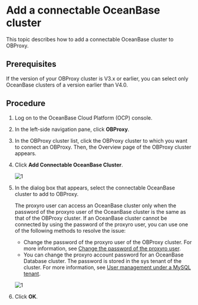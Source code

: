 # Add a connectable OceanBase cluster

This topic describes how to add a connectable OceanBase cluster to OBProxy.

## Prerequisites

If the version of your OBProxy cluster is V3.x or earlier, you can select only OceanBase clusters of a version earlier than V4.0.

## Procedure

1. Log on to the OceanBase Cloud Platform (OCP) console.

2. In the left-side navigation pane, click **OBProxy**.

3. In the OBProxy cluster list, click the OBProxy cluster to which you want to connect an OBProxy. Then, the Overview page of the OBProxy cluster appears.

4. Click **Add Connectable OceanBase Cluster**.

   ![1](https://help-static-aliyun-doc.aliyuncs.com/assets/img/en-US/9559917361/p345948.png)

5. In the dialog box that appears, select the connectable OceanBase cluster to add to OBProxy.

   The proxyro user can access an OceanBase cluster only when the password of the proxyro user of the OceanBase cluster is the same as that of the OBProxy cluster. If an OceanBase cluster cannot be connected by using the password of the proxyro user, you can use one of the following methods to resolve the issue:
   * Change the password of the proxyro user of the OBProxy cluster. For more information, see [Change the password of the proxyro user](../300.manage-a-obproxy-cluster/400.change-the-password-of-the-proxyro-user.md).
   * You can change the proxyro account password for an OceanBase Database cluster. The password is stored in the sys tenant of the cluster. For more information, see [User management under a MySQL tenant](../../700.tenant-functions/1200.manage-users-and-permissions-under-tenants/100.user-management-under-a-mysql-tenant.md).

   ![1](https://obbusiness-private.oss-cn-shanghai.aliyuncs.com/doc/img/ocp/401/%E6%B7%BB%E5%8A%A0%E5%8F%AF%E8%BF%9E%E6%8E%A5ob%E9%9B%86%E7%BE%A42.png)

6. Click **OK**.
